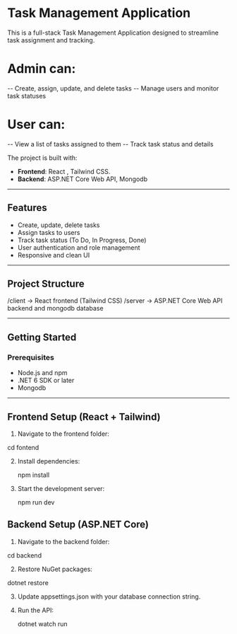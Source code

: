 #  Task Management Application
This is a full-stack Task Management Application designed to streamline task assignment and tracking.

# Admin can:

-- Create, assign, update, and delete tasks
-- Manage users and monitor task statuses

# User can:

-- View a list of tasks assigned to them
-- Track task status and details

The project is built with:

-  **Frontend**: React , Tailwind CSS.
-  **Backend**: ASP.NET Core Web API, Mongodb

---

##  Features

- Create, update, delete tasks
- Assign tasks to users
- Track task status (To Do, In Progress, Done)
- User authentication and role management
- Responsive and clean UI

---

## Project Structure

/client → React frontend (Tailwind CSS)
/server → ASP.NET Core Web API backend and mongodb database


---

## Getting Started

### Prerequisites

- Node.js and npm
- .NET 6 SDK or later
- Mongodb

---

## Frontend Setup (React + Tailwind)

1. Navigate to the frontend folder:

  cd fontend

2. Install dependencies:
   
   npm install

3. Start the development server:

   npm run dev

##  Backend Setup (ASP.NET Core)

1. Navigate to the backend folder:

 cd backend

2. Restore NuGet packages:

  dotnet restore

3. Update appsettings.json with your database connection string.
  
4. Run the API:

    dotnet watch run

